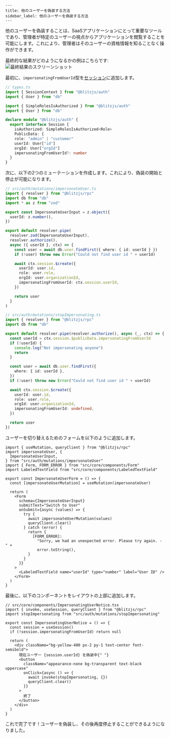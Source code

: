     ---
    title: 他のユーザーを偽装する方法
    sidebar_label: 他のユーザーを偽装する方法
    ---

他のユーザーを偽装することは、SaaSアプリケーションにとって重要なツールであり、管理者が特定のユーザーの視点からアプリケーションを閲覧することを可能にします。これにより、管理者はそのユーザーの資格情報を知ることなく操作ができます。

最終的な結果がどのようになるかの例はこちらです:
![最終結果のスクリーンショット](https://pbs.twimg.com/media/EsWuHShXcAEgEtw?format=jpg&name=large)

最初に、`impersonatingFromUserId`型を[セッション](/docs/session-management#customize-session-public-data-in-typescript)に追加します。

```ts
// types.ts
import { SessionContext } from "@blitzjs/auth"
import { User } from "db"

import { SimpleRolesIsAuthorized } from "@blitzjs/auth"
import { User } from "db"

declare module "@blitzjs/auth" {
  export interface Session {
    isAuthorized: SimpleRolesIsAuthorized<Role>
    PublicData: {
    role: "admin" | "customer"
    userId: User["id"]
    orgId: User["orgId"]
    impersonatingFromUserId?: number
  }
}
```

次に、以下の2つのミューテーションを作成します。これにより、偽装の開始と停止が可能になります。

```ts
// src/auth/mutations/impersonateUser.ts
import { resolver } from "@blitzjs/rpc"
import db from "db"
import * as z from "zod"

export const ImpersonateUserInput = z.object({
  userId: z.number(),
})

export default resolver.pipe(
  resolver.zod(ImpersonateUserInput),
  resolver.authorize(),
  async ({ userId }, ctx) => {
    const user = await db.user.findFirst({ where: { id: userId } })
    if (!user) throw new Error("Could not find user id " + userId)

    await ctx.session.$create({
      userId: user.id,
      role: user.role,
      orgId: user.organizationId,
      impersonatingFromUserId: ctx.session.userId,
    })

    return user
  }
)
```

```ts
// src/auth/mutations/stopImpersonating.ts
import { resolver } from "@blitzjs/rpc"
import db from "db"

export default resolver.pipe(resolver.authorize(), async (_, ctx) => {
  const userId = ctx.session.$publicData.impersonatingFromUserId
  if (!userId) {
    console.log("Not impersonating anyone")
    return
  }

  const user = await db.user.findFirst({
    where: { id: userId },
  })
  if (!user) throw new Error("Could not find user id " + userId)

  await ctx.session.$create({
    userId: user.id,
    role: user.role,
    orgId: user.organizationId,
    impersonatingFromUserId: undefined,
  })

  return user
})
```

ユーザーを切り替えるためのフォームを以下のように追加します。

```tsx
import { useMutation, queryClient } from "@blitzjs/rpc"
import impersonateUser, {
  ImpersonateUserInput,
} from "src/auth/mutations/impersonateUser"
import { Form, FORM_ERROR } from "src/core/components/Form"
import LabeledTextField from "src/core/components/LabeledTextField"

export const ImpersonateUserForm = () => {
  const [impersonateUserMutation] = useMutation(impersonateUser)

  return (
    <Form
      schema={ImpersonateUserInput}
      submitText="Switch to User"
      onSubmit={async (values) => {
        try {
          await impersonateUserMutation(values)
          queryClient.clear()
        } catch (error) {
          return {
            [FORM_ERROR]:
              "Sorry, we had an unexpected error. Please try again. - " +
              error.toString(),
          }
        }
      }}
    >
      <LabeledTextField name="userId" type="number" label="User ID" />
    </Form>
  )
}
```

最後に、以下のコンポーネントをレイアウトの上部に追加します。

```tsx
// src/core/components/ImpersonatingUserNotice.tsx
import { invoke, useSession, queryClient } from "@blitzjs/rpc"
import stopImpersonating from "src/auth/mutations/stopImpersonating"

export const ImpersonatingUserNotice = () => {
  const session = useSession()
  if (!session.impersonatingFromUserId) return null

  return (
    <div className="bg-yellow-400 px-2 py-1 text-center font-semibold">
      現在ユーザー {session.userId} を偽装中{" "}
      <button
        className="appearance-none bg-transparent text-black uppercase"
        onClick={async () => {
          await invoke(stopImpersonating, {})
          queryClient.clear()
        }}
      >
        終了
      </button>
    </div>
  )
}
```

これで完了です！ユーザーを偽装し、その後再度停止することができるようになりました。